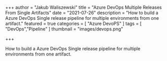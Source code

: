 +++
author = "Jakub Waliszewski"
title = "Azure DevOps Multiple Releases From Single Artifacts"
date = "2021-07-26"
description = "How to build a Azure DevOps Single release pipeline for multiple environments from one artifact."
featured = true
categories = [
    "Azure DevoPS"
]
tags = [
    "DevOps","Pipeline"
]
thumbnail = "images/devops.png"

+++

How to build a Azure DevOps Single release pipeline for multiple environments from one artifact.